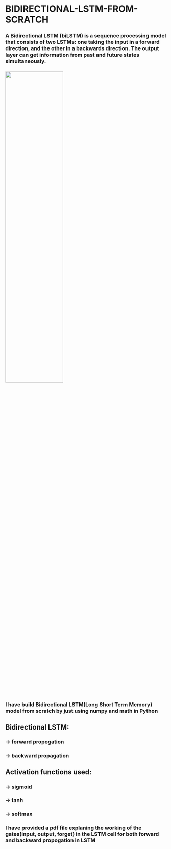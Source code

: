# BIDIRECTIONAL-LSTM-FROM-SCRATCH

### A Bidirectional LSTM (biLSTM) is a sequence processing model that consists of two LSTMs: one taking the input in a forward direction, and the other in a backwards direction. The output layer can get information from past and future states simultaneously.


### <img src="https://user-images.githubusercontent.com/83499368/213111895-2f2b468c-0f17-4a71-896a-5fe510721fcd.png" width=60% height=50%>

### I have build Bidirectional LSTM(Long Short Term Memory) model from scratch by just using numpy and math in Python

## Bidirectional LSTM:
### -> forward propogation
### -> backward propagation

## Activation functions used: 
### -> sigmoid
### -> tanh
### -> softmax

### I have provided a pdf file explaning the working of the gates(input, output, forget) in the LSTM cell for both forward and backward propogation in LSTM

